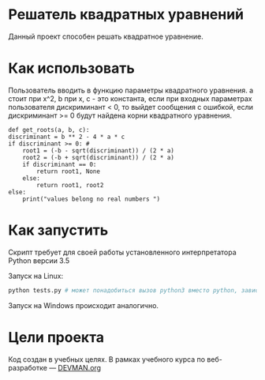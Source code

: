 # Решатель квадратных уравнений

Данный проект способен решать квадратное уравнение.

# Как использовать

Пользователь вводить в функцию параметры квадратного уравнения. а стоит при х^2, b при x, c - это константа, если при входных параметрах пользователя дискриминант < 0, то выйдет сообщения с ошибкой, если дискриминант >= 0 будут найдена корни квадратного уравнения.
 
    def get_roots(a, b, c):
    discriminant = b ** 2 - 4 * a * c 
    if discriminant >= 0: #
        root1 = (-b - sqrt(discriminant)) / (2 * a)
        root2 = (-b + sqrt(discriminant)) / (2 * a)
        if discriminant == 0:
            return root1, None
        else:
            return root1, root2
    else:
        print("values belong no real numbers ")
        


# Как запустить

Скрипт требует для своей работы установленного интерпретатора Python версии 3.5

Запуск на Linux:

```bash
python tests.py # может понадобиться вызов python3 вместо python, зависит от настроек операционной системы
```

Запуск на Windows происходит аналогично.

# Цели проекта

Код создан в учебных целях. В рамках учебного курса по веб-разработке ― [DEVMAN.org](https://devman.org)
